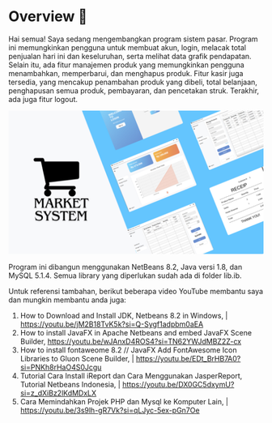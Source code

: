 # Overview 🌊
Hai semua!
Saya sedang mengembangkan program sistem pasar. Program ini memungkinkan pengguna untuk membuat akun, login, melacak total penjualan hari ini dan keseluruhan, serta melihat data grafik pendapatan. Selain itu, ada fitur manajemen produk yang memungkinkan pengguna menambahkan, memperbarui, dan menghapus produk. Fitur kasir juga tersedia, yang mencakup penambahan produk yang dibeli, total belanjaan, penghapusan semua produk, pembayaran, dan pencetakan struk. Terakhir, ada juga fitur logout.

![alt text](https://github.com/AdeYohanaAzekaSiahaan/Merket-sistem/blob/master/Market%20System.png?raw=true)

Program ini dibangun menggunakan NetBeans 8.2, Java versi 1.8, dan MySQL 5.1.4. Semua library yang diperlukan sudah ada di folder lib.ib.

Untuk referensi tambahan, berikut beberapa video YouTube membantu saya dan mungkin membantu anda juga:
1. How to Download and Install JDK, Netbeans 8.2 in Windows, |  https://youtu.be/jM2B18TvK5k?si=Q-Sygf1adpbm0aEA 
2. How to install JavaFX in Apache Netbeans and embed JavaFX Scene Builder,   https://youtu.be/wJAnxD4ROS4?si=TN62YWJdMBZ2Z-cx
3. How to install fontaweome 8.2 // JavaFX Add FontAwesome Icon Libraries to Gluon Scene Builder, |  https://youtu.be/EDt_BrHB7A0?si=PNKh8rHaO4S0Jcgu
4. Tutorial Cara Install iReport dan Cara Menggunakan JasperReport, Tutorial Netbeans Indonesia, |  https://youtu.be/DX0GC5dxymU?si=z_dXiBz2lKdMDxLX
5. Cara Memindahkan Projek PHP dan Mysql ke Komputer Lain, |  https://youtu.be/3s9lh-gR7Vk?si=qLJyc-5ex-pGn7Oe

